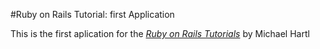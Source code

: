 #Ruby on Rails Tutorial: first Application

This is the first aplication for the [*Ruby on Rails Tutorials*](http://railstutorial.org/) by Michael Hartl